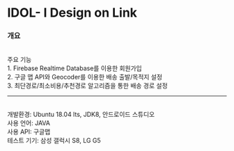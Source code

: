 # IDOL- I Design on Link

<H3>개요</H3>
<br>주요 기능<br>
1. Firebase Realtime Database를 이용한 회원가입<br>
2. 구글 맵 API와 Geocoder를 이용한 배송 출발/목적지 설정<br>
3. 최단경로/최소비용/추천경로 알고리즘을 통한 배송 경로 설정<br>
<hr>
<br>개발환경: Ubuntu 18.04 lts, JDK8, 안드로이드 스튜디오
<br>사용 언어: JAVA
<br>사용 API: 구글맵
<br>테스트 기기: 삼성 갤럭시 S8, LG G5

